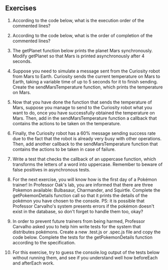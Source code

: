 ## Exercises

1. According to the code below, what is the execution order of the commented lines?

2. According to the code below, what is the order of completion of the commented lines?

3. The getPlanet function below prints the planet Mars synchronously. Modify getPlanet so that Mars is printed asynchronously after 4 seconds.

4. Suppose you need to simulate a message sent from the Curiosity robot from Mars to Earth. Curiosity sends the current temperature on Mars to Earth, taking a variable time of up to 5 seconds for it to finish sending. Create the sendMarsTemperature function, which prints the temperature on Mars.

5. Now that you have done the function that sends the temperature of Mars, suppose you manage to send to the Curiosity robot what you want to do, once you have successfully obtained the temperature on Mars. Then, add in the sendMarsTemperature function a callback that contains the actions to be taken on the temperature.

6. Finally, the Curiosity robot has a 60% message sending success rate due to the fact that the robot is already very busy with other operations. Then, add another callback to the sendMarsTemperature function that contains the actions to be taken in case of failure.

7. Write a test that checks the callback of an uppercase function, which transforms the letters of a word into uppercase. Remember to beware of false positives in asynchronous tests.

8. For the next exercise, you will know how is the first day of a Pokémon trainer! In Professor Oak's lab, you are informed that there are three Pokemon available: Bulbasaur, Charmander, and Squirtle. Complete the getPokemonDetails function call so that it prints the details of the pokémon you have chosen to the console. PS: it is possible that Professor Carvalho's system presents errors if the pokémon doesn't exist in the database, so don't forget to handle them too, okay?

9. In order to prevent future trainers from being harmed, Professor Carvalho asked you to help him write tests for the system that distributes pokémons. Create a new .test.js or .spec.js file and copy the code below. Complete the tests for the getPokemonDetails function according to the specification.

10. For this exercise, try to guess the console.log output of the tests below without running them, and see if you understand well how beforeEach and afterEach work.

